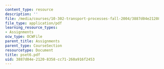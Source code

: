 ```yaml
---
content_type: resource
description: ''
file: /media/courses/10-302-transport-processes-fall-2004/3887d04e21208358cc71260a916f2453_pset6.pdf
file_type: application/pdf
learning_resource_types:
- Assignments
ocw_type: OCWFile
parent_title: Assignments
parent_type: CourseSection
resourcetype: Document
title: pset6.pdf
uid: 3887d04e-2120-8358-cc71-260a916f2453
---
```

